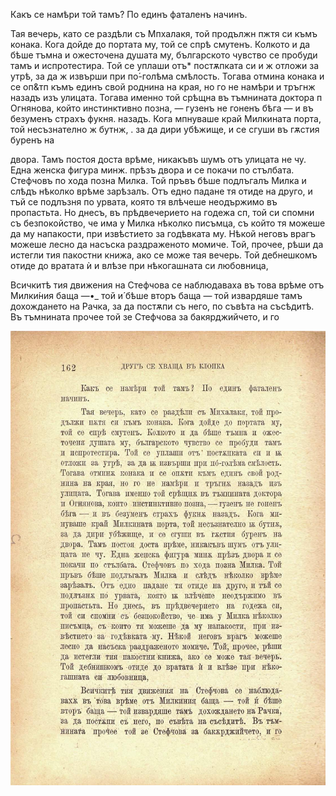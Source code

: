 ﻿Какъ се намѣри той тамъ? По единъ фаталенъ начинъ.

Тая вечерь, като се раздѣли съ Мпхалакя, той продължн пжтя си къмъ конака. Кога дойде до портата му, той се спрѣ смутенъ. Колкото и да бѣше тъмна и ожесточена душата му, българското чувство се пробуди тамъ и испротестира. Той се уплаши отъ* постѫпката си и ж отложи за утрѣ, за да ж извърши при по́-голѣма смѣлость. Тогава отмина конака и се оп&тп къмъ единъ свой роднина на края, но го не намѣри и тръгнж назадъ изъ улицата. Тогава именно той срѣщна въ тъмнината доктора п Огнянова, който инстинктивно позна, — гузенъ не гоненъ бѣга — и въ безуменъ страхъ фукня. назадъ. Кога мпнуваше край Милкината порта, той несъзнателно ж бутнж, .	за да дири убѣжище, и се сгуши въ гѫстия буренъ на

двора. Тамъ постоя доста врѣме, никакъвъ шумъ отъ улицата не чу. Една женска фигура минж. прѣзъ двора и се покачи по стълбата. Стефчовъ по хода позна Милка. Той пръвъ бѣше подлъгалъ Милка и слѣдъ нѣколко врѣме зарѣзалъ. Отъ едно падане тя отиде на друго, и тъй се подлъзня по урвата, която тя влѣчеше неодържимо въ пропастьта. Но днесъ, въ прѣдвечерието на годежа сп, той си спомни съ безпокойство, че има у Милка нѣколко писъмца, съ който тя можеше да му напакости, при извѣстието за годѣвката му. Нѣкой неговъ врагъ можеше лесно да насъска раздраженото момиче. Той, прочее, рѣши да истегли тия пакостни книжа, ако се може тая вечерь. Той дебнешкомъ отиде до вратата ѝ и влѣзе при нѣкогашната си любовница,

Всичкитѣ тия движения на Стефчова се наблюдаваха въ това врѣме отъ Милки́ния баща —•_ той и́ бѣше вторъ баща — той извардяше тамъ дохождането на Рачка, за да постѫпи съ него, по съвѣта на съсѣдитѣ. Въ тъмнината прочее той зе Стефчова за бакярджийчето, и го

![original](../images/183.jpg)

